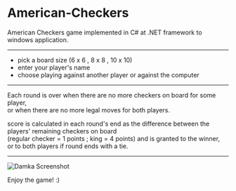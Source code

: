 # American-Checkers

American Checkers game implemented in C# at .NET framework to windows application.

-----

- pick a board size (6 x 6 , 8 x 8 , 10 x 10)
- enter your player's name
- choose playing against another player or against the computer

-----

Each round is over when there are no more checkers on board for some player,\
or when there are no more legal moves for both players.

score is calculated in each round's end as the difference between the players' remaining checkers on board\
(regular checker = 1 points ; king = 4 points) and is granted to the winner,\
or to both players if round ends with a tie.

-----
![Damka Screenshot](https://github.com/talf27/AmericanCheckers.git/master/DamkaScreenshot.jpg?raw=true)

Enjoy the game! :)
